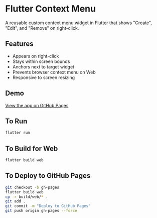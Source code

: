# Flutter Context Menu

A reusable custom context menu widget in Flutter that shows "Create", "Edit", and "Remove" on right-click.

## Features
- Appears on right-click
- Stays within screen bounds
- Anchors next to target widget
- Prevents browser context menu on Web
- Responsive to screen resizing

## Demo
[View the app on GitHub Pages](https://ivonexauce.github.io/flutter_context_menu/)

## To Run

```bash
flutter run
```

## To Build for Web

```bash
flutter build web
```

## To Deploy to GitHub Pages

```bash
git checkout -b gh-pages
flutter build web
cp -r build/web/* .
git add .
git commit -m "Deploy to GitHub Pages"
git push origin gh-pages --force
```
